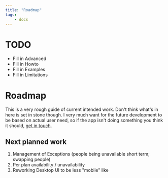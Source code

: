 ```yaml
---
title: "Roadmap"
tags: 
    - docs
---
```

# TODO

- Fill in Advanced 
- Fill in Howto 
- Fill in Examples
- Fill in Limitations

# Roadmap

This is a very rough guide of current intended work. Don't think what's in here is set in stone though. I very much want for the future development to be based on actual user need, so if the app isn't doing something you think it should, <a href="mailto:support@shinywhitebox.com?subject=I've an idea for the scheduler app!&body=Hi!  I've got an idea for the app: .... ">get in touch</a>.  

## Next planned work

1. Management of Exceptions (people being unavailable short term; swapping people)
1. Per plan availability / unavailability
1. Reworking Desktop UI to be less "mobile" like


